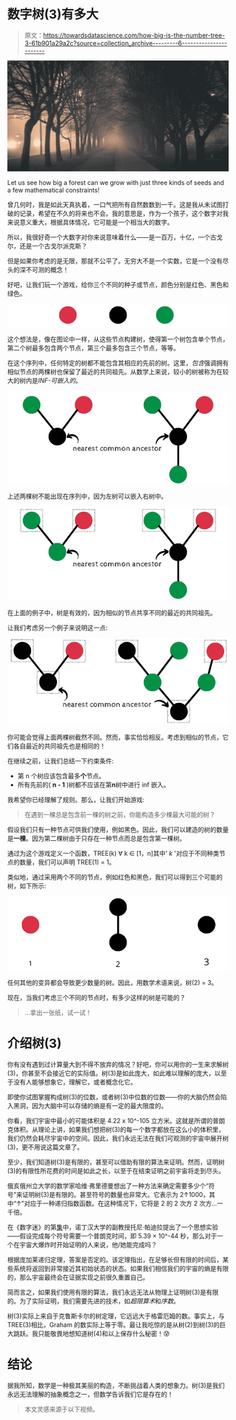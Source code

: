 # 数字树(3)有多大

> 原文：<https://towardsdatascience.com/how-big-is-the-number-tree-3-61b901a29a2c?source=collection_archive---------6----------------------->

![](img/5005bb3ea02d83b24b8027512c7c47ee.png)

Let us see how big a forest can we grow with just three kinds of seeds and a few mathematical constraints!

曾几何时，我是如此天真执着，一口气把所有自然数数到一千。这是我从未试图打破的记录，希望在不久的将来也不会。我的意思是，作为一个孩子，这个数字对我来说意义重大，根据具体情况，它可能是一个相当大的数字。

所以，我很好奇一个大数字对你来说意味着什么——是一百万，十亿，一个古戈尔，还是一个古戈尔派克斯？

但是如果你考虑的是无限，那就不公平了。无穷大不是一个实数，它是一个没有尽头的深不可测的概念！

好吧，让我们玩一个游戏，给你三个不同的种子或节点，颜色分别是红色、黑色和绿色。

![](img/8cc1d672ad58210dfda51e866f388e3d.png)

这个想法是，像在图论中一样，从这些节点构建树，使得第一个树包含单个节点，第二个树最多包含两个节点，第三个最多包含三个节点，等等。

在这个序列中，任何特定的树都不能包含其相应的先前的树。这里，*包含*强调拥有相似节点的两棵树也保留了最近的共同祖先。从数学上来说，较小的树被称为在较大的树内是*INF-可嵌入的*。

![](img/a67f8245bee45285a9e3d81e97be2c58.png)

上述两棵树不能出现在序列中，因为左树可以嵌入右树中。

![](img/72ffb351a8bb0b7db395c8a3d438f172.png)

在上面的例子中，树是有效的，因为相似的节点共享不同的最近的共同祖先。

让我们考虑另一个例子来说明这一点:

![](img/3a0446a704bc96b59ab387014dce8409.png)

你可能会觉得上面两棵树截然不同。然而，事实恰恰相反。考虑到相似的节点，它们各自最近的共同祖先也是相同的！

在继续之前，让我们总结一下约束条件:

*   第 n 个树应该包含最多**个**节点。
*   所有先前的( **n - 1** )树都不应该在第**n**树中进行 inf 嵌入。

我希望你已经理解了规则。那么，让我们开始游戏:

> 在遇到一棵总是包含前一棵的树之前，你能构造多少棵最大可能的树？

假设我们只有一种节点可供我们使用，例如黑色。因此，我们可以建造的树的数量是**一棵**。因为第二棵树由于只存在一种节点而总是包含第一棵树。

通过为这个游戏定义一个函数，TREE(k) ∀ k ∈ [1，n]其中' *k* '对应于不同种类节点的数量，我们可以声明 TREE(1) = 1。

类似地，通过采用两个不同的节点，例如红色和黑色，我们可以得到三个可能的树，如下所示:

![](img/b7f424e739255801936850de97e10683.png)

任何其他的变异都会导致更少数量的树。因此，用数学术语来说，树(2) = 3。

现在，当我们考虑三个不同的节点时，有多少这样的树是可能的？

> …拿出一张纸，试一试！

# 介绍树(3)

你有没有遇到过计算量大到不得不放弃的情况？好吧，你可以用你的一生来求解树(3)，你甚至不会接近它的实际值。树(3)是如此庞大，如此难以理解的庞大，以至于没有人能够想象它，理解它，或者概念化它。

即使你试图掌握构成树(3)的位数，或者树(3)中位数的位数——你的大脑仍然会陷入黑洞，因为大脑中可以存储的熵是有一定的最大限度的。

你看，我们宇宙中最小的可能体积是 4.22 x 10^-105 立方米。这就是所谓的普朗克体积。从理论上讲，如果我们想把树(3)的每一个数字都放在这么小的体积里，我们仍然会耗尽宇宙中的空间。因此，我们永远无法在我们可观测的宇宙中展开树(3)，更不用说这篇文章了。

至少，我们知道树(3)是有限的，甚至可以借助有限的算法来证明。然而，证明树(3)的有限性所花费的时间是如此之长，以至于在结束证明之前宇宙将走到尽头。

俄亥俄州立大学的数学家哈维·弗里德曼想出了一种方法来确定需要多少个“符号”来证明树(3)是有限的。甚至符号的数量也非常大。它表示为 2↑1000，其中“↑”对应于一种递归指数函数。在这种情况下，它将是 2 的 2 次方 2 次方…一千倍。

在《数字迷》的第[集](https://www.youtube.com/watch?v=IihcNa9YAPk)中，诺丁汉大学的副教授托尼·帕迪拉提出了一个思想实验——假设完成每个符号需要一个普朗克时间，即 5.39 × 10^-44 秒，那么对于一个在宇宙大爆炸时开始证明的人来说，他/她能完成吗？

根据庞加莱递归定理，答案是否定的。该定理指出，在足够长但有限的时间后，某些系统将返回到非常接近其初始状态的状态。如果我们相信我们的宇宙的熵是有限的，那么宇宙最终会在证据实现之前很久重置自己。

简而言之，如果我们使用有限的算法，我们永远无法从物理上证明树(3)是有限的。为了实际证明，我们需要先进的技术，如*超限算术*和*序数*。

树(3)实际上来自于克鲁斯卡尔的树定理，它远远大于格雷厄姆的数。事实上，与 TREE(3)相比，Graham 的数实际上等于零。最让我吃惊的是从树(2)到树(3)的巨大跳跃。我只能敬畏地想知道树(4)和以上保存什么秘密！😰

# 结论

据我所知，数学是一种极其美丽的构造，不断挑战着人类的想象力。树(3)是我们永远无法理解的抽象概念之一，但数学告诉我们它是存在的！

> 本文灵感来源于以下视频。